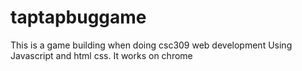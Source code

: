 # taptapbuggame
This is a game building when doing csc309 web development
Using Javascript and html css.
It works on chrome
